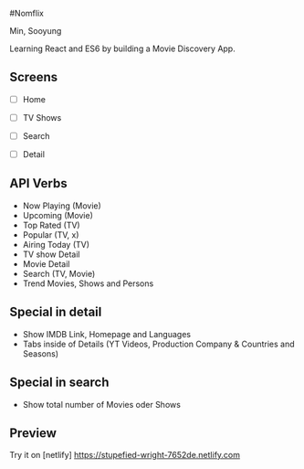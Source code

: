 #Nomflix

Min, Sooyung 

Learning React and ES6 by building a Movie Discovery App.

## Screens

-[ ] Home
-[ ] TV Shows
-[ ] Search
-[ ] Detail


## API Verbs

- Now Playing (Movie)
- Upcoming (Movie) 
- Top Rated (TV)
- Popular (TV, x) 
- Airing Today (TV)
- TV show Detail
- Movie Detail
- Search (TV, Movie) 
- Trend Movies, Shows and Persons

## Special in detail 

- Show IMDB Link, Homepage and Languages 
- Tabs inside of Details (YT Videos, Production Company & Countries and Seasons)

## Special in search 

- Show total number of Movies oder Shows


## Preview

Try it on [netlify] https://stupefied-wright-7652de.netlify.com